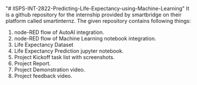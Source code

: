 "# llSPS-INT-2822-Predicting-Life-Expectancy-using-Machine-Learning" 
It is a github repository for the internship provided by smartbridge on their platform called smartinternz. The given repository contains following things:
1. node-RED flow of AutoAI integration.
2. node-RED flow of Machine Learning notebook integration.
3. Life Expectancy Dataset
4. Life Expectancy Prediction jupyter notebook.
5. Project Kickoff task list with screenshots.
6. Project Report.
7. Project Demonstration video.
8. Project feedback video.

